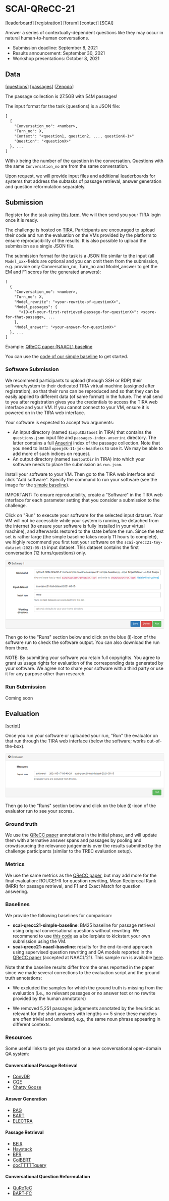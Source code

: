 # SCAI-QReCC-21
[[leaderboard](https://www.tira.io/task/scai-qrecc/dataset/scai-qrecc21-test-dataset-2021-05-15)] [[registration](https://docs.google.com/forms/d/e/1FAIpQLSem7NXwDSgv2SLJrXhuHPxGifOOyzqewcu41hTIV3ywqRcr_A/viewform?usp=sf_link)] [[forum](https://www.tira.io/c/scai/)] [[contact](mailto:scai-qrecc@googlegroups.com)] [[SCAI](https://scai.info/)]

Answer a series of contextually-dependent questions like they may occur in natural human-to-human conversations.

- Submission deadline: September 8, 2021
- Results announcement: September 30, 2021
- Workshop presentations: October 8, 2021


## Data
[[questions](https://zenodo.org/record/4772532/files/scai-qrecc21-questions.json?download=1)] [[passages](https://zenodo.org/record/4772532/files/passages.zip?download=1)] [[Zenodo](https://doi.org/10.5281/zenodo.4748782)]

The passage collection is 27.5GB with 54M passages!

The input format for the task (questions) is a JSON file:
```
[
  {
    "Conversation_no": <number>,
    "Turn_no": X,
    "Context": "<question1, question2, ..., questionX-1>"
    "Question": "<questionX>"
  }, ...
]
```
With `X` being the number of the question in the conversation. Questions with the same `Conversation_no` are from the same conversation.

Upon request, we will provide input files and additional leaderboards for systems that address the subtasks of passage retrieval, answer generation and question reformulation separately.


## Submission
Register for the task using [this form](https://docs.google.com/forms/d/e/1FAIpQLSem7NXwDSgv2SLJrXhuHPxGifOOyzqewcu41hTIV3ywqRcr_A/viewform?usp=sf_link). We will then send you your TIRA login once it is ready.

The challenge is hosted on [TIRA](https://www.tira.io/task/scai-qrecc/dataset/scai-qrecc21-test-dataset-2021-05-15). Participants are encouraged to upload their code and run the evaluation on the VMs provided by the platform to ensure reproducibility of the results. It is also possible to upload the submission as a single JSON file.

The submission format for the task is a JSON file similar to the input (all `Model_xxx`-fields are optional and you can omit them from the submission, e.g. provide only Conversation_no, Turn_no and Model_answer to get the EM and F1 scores for the generated answers):
```
[
  {
    "Conversation_no": <number>,
    "Turn_no": X,
    "Model_rewrite": "<your-rewrite-of-questionX>",
    "Model_passages": { 
      "<ID-of-your-first-retrieved-passage-for-questionX>": <score-for-that-passage>, ...
    },
    "Model_answer": "<your-answer-for-questionX>"
  }, ...
]
```
Example: [QReCC paper (NAACL) baseline](https://zenodo.org/record/4772532/files/scai-qrecc21-naacl-baseline.zip?download=1)

You can use the [code of our simple baseline](https://github.com/scai-conf/SCAI-QReCC-21/tree/main/code/simple-baseline) to get started.

### Software Submission
We recommend participants to upload (through SSH or RDP) their software/system to their dedicated TIRA virtual machine (assigned after registration), so that their runs can be reproduced and so that they can be easily applied to different data (of same format) in the future. The mail send to you after registration gives you the credentials to access the TIRA web interface and your VM. If you cannot connect to your VM, ensure it is powered on in the TIRA web interface.

Your software is expected to accept two arguments:
  - An input directory (named `$inputDataset` in TIRA) that contains the `questions.json` input file and `passages-index-anserini` directory. The latter contains a full [Anserini](https://github.com/castorini/anserini) index of the passage collection. Note that you need to install `openjdk-11-jdk-headless` to use it. We may be able to add more of such indices on request.
  - An output directory (named `$outputDir` in TIRA) into which your software needs to place the submission as `run.json`.

Install your software to your VM. Then go to the TIRA web interface and click "Add software". Specify the command to run your software (see the image for the [simple baseline](https://github.com/scai-conf/SCAI-QReCC-21/tree/main/code/simple-baseline)).

IMPORTANT: To ensure reproducibility, create a "Software" in the TIRA web interface for each parameter setting that you consider a submission to the challenge.

Click on "Run" to execute your software for the selected input dataset. Your VM will not be accessible while your system is running, be detached from the internet (to ensure your software is fully installed in your virtual machine), and afterwards restored to the state before the run. Since the test set is rather large (the simple baseline takes nearly 11 hours to complete), we highly recommend you first test your software on the `scai-qrecc21-toy-dataset-2021-05-15` input dataset. This dataset contains the first conversation (12 turns/questions) only.

![TIRA Interface: VM status and submission](img/tira-software-submission.png)

Then go to the "Runs" section below and click on the blue (i)-icon of the software run to check the software output. You can also download the run from there.

NOTE: By submitting your software you retain full copyrights. You agree to grant us usage rights for evaluation of the corresponding data generated by your software. We agree not to share your software with a third party or use it for any purpose other than research.

### Run Submission
Coming soon


## Evaluation
[[script](https://github.com/scai-conf/SCAI-QReCC-21/tree/main/code/evaluation-script)]

Once you run your software or uploaded your run, "Run" the evaluator on that run through the TIRA web interface (below the software; works out-of-the-box).

![TIRA Interface: Evaluation](img/tira-software-evaluation.png)

Then go to the "Runs" section below and click on the blue (i)-icon of the evaluator run to see your scores.

### Ground truth
We use the [QReCC paper](https://arxiv.org/abs/2010.04898) annotations in the initial phase, and will update them with alternative answer spans and passages by pooling and crowdsourcing the relevance judgements over the results submitted by the challenge participants (similar to the TREC evaluation setup).

### Metrics
We use the same metrics as the [QReCC paper](https://arxiv.org/abs/2010.04898), but may add more for the final evaluation: ROUGE1-R for question rewriting, Mean Reciprocal Rank (MRR) for passage retrieval, and F1 and Exact Match for question answering.

### Baselines
We provide the following baselines for comparison:
  - **scai-qrecc21-simple-baseline**: BM25 baseline for passage retrieval using original conversational questions without rewriting. We recommend to use [this code](https://github.com/scai-conf/SCAI-QReCC-21/tree/main/code/simple-baseline) as a boilerplate to kickstart your own submission using the VM.
  - **scai-qrecc21-naacl-baseline**: results for the end-to-end approach using supervised question rewriting and QA models reported in the [QReCC paper](https://arxiv.org/abs/2010.04898) (accepted at NAACL'21). This sample run is available [here](https://zenodo.org/record/4772532/files/scai-qrecc21-naacl-baseline.zip?download=1).
  
Note that the baseline results differ from the ones reported in the paper since we made several corrections to the evaluation script and the ground truth annotations:

* We excluded the samples for which the ground truth is missing from the evaluation (i.e., no relevant passages or no answer text or no rewrite provided by the human annotators)

* We removed 5,251 passages judgements annotated by the heuristic as relevant for the short answers with lengths <= 5 since these matches are often trivial and unrelated, e.g., the same noun phrase appearing in different contexts.



### Resources
Some useful links to get you started on a new conversational open-domain QA system:

#### Conversational Passage Retrieval

  - [ConvDR](https://github.com/thunlp/ConvDR)
  - [CQE](https://arxiv.org/pdf/2104.08707.pdf)
  - [Chatty Goose](https://github.com/castorini/chatty-goose)

#### Answer Generation

  - [RAG](https://huggingface.co/transformers/model_doc/rag.html)
  - [BART](https://huggingface.co/facebook/bart-large)
  - [ELECTRA](https://huggingface.co/google/electra-large-generator)

#### Passage Retrieval

  - [BEIR](https://github.com/UKPLab/beir)
  - [Haystack](https://colab.research.google.com/github/deepset-ai/haystack/blob/master/tutorials/Tutorial6_Better_Retrieval_via_DPR.ipynb)
  - [BPR](https://github.com/studio-ousia/bpr)
  - [ColBERT](https://github.com/stanford-futuredata/ColBERT)
  - [docTTTTTquery](https://github.com/castorini/docTTTTTquery)

#### Conversational Question Reformulation

  - [QuReTeC](https://github.com/nickvosk/sigir2020-query-resolution)
  - [BART-FC](https://github.com/aquaktus/CAsT_BART_query_rewriting)


